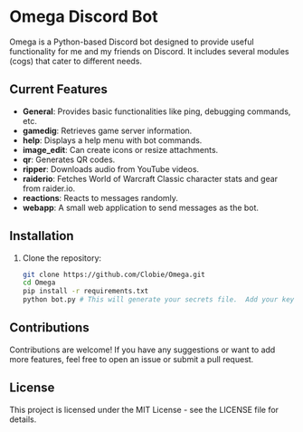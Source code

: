 # Omega Discord Bot

Omega is a Python-based Discord bot designed to provide useful functionality for me and my friends on Discord. It includes several modules (cogs) that cater to different needs.

## Current Features

- **General**: Provides basic functionalities like ping, debugging commands, etc.
- **gamedig**: Retrieves game server information.
- **help**: Displays a help menu with bot commands.
- **image_edit**: Can create icons or resize attachments.
- **qr**: Generates QR codes.
- **ripper**: Downloads audio from YouTube videos.
- **raiderio**: Fetches World of Warcraft Classic character stats and gear from raider.io.
- **reactions**: Reacts to messages randomly.
- **webapp**: A small web application to send messages as the bot.

## Installation

1. Clone the repository:
   ```bash
   git clone https://github.com/Clobie/Omega.git
   cd Omega
   pip install -r requirements.txt
   python bot.py # This will generate your secrets file.  Add your key, and re-run.
   ```


## Contributions

Contributions are welcome! If you have any suggestions or want to add more features, feel free to open an issue or submit a pull request.

## License

This project is licensed under the MIT License - see the LICENSE file for details.
